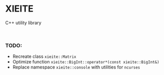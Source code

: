 # XIEITE
C++ utility library

<br/>

### TODO:
- Recreate class `xieite::Matrix`
- Optimize function `xieite::BigInt::operator*(const xieite::BigInt&)`
- Replace namespace `xieite::console` with utilities for `ncurses`
